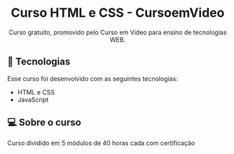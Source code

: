 <h1 align="center"> Curso HTML e CSS - CursoemVideo</h1>

<p align="center">
Curso gratuito, promovido pelo Curso em Video para ensino de tecnologias WEB.
</p>

## 🚀 Tecnologias

Esse curso foi desenvolvido com as seguintes tecnologias:

- HTML e CSS
- JavaScript

## 💻 Sobre o curso

Curso dividido em 5 módulos de 40 horas cada com certificação
